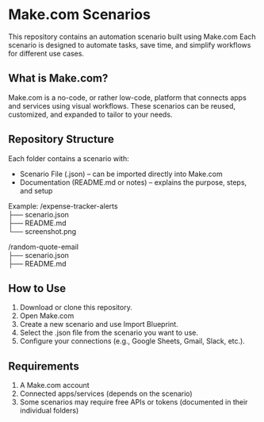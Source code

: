 # Make.com Scenarios
This repository contains an automation scenario built using Make.com 
Each scenario is designed to automate tasks, save time, and simplify workflows for different use cases.

## What is Make.com?
Make.com is a no-code, or rather low-code, platform that connects apps and services using visual workflows. These scenarios can be reused, customized, and expanded to tailor to your needs. 

## Repository Structure
Each folder contains a scenario with:
- Scenario File (.json) – can be imported directly into Make.com
- Documentation (README.md or notes) – explains the purpose, steps, and setup

Example:
/expense-tracker-alerts  
  ├── scenario.json  
  ├── README.md  
  └── screenshot.png  

/random-quote-email  
  ├── scenario.json  
  ├── README.md  

## How to Use
1. Download or clone this repository.
2. Open Make.com
3. Create a new scenario and use Import Blueprint.
4. Select the .json file from the scenario you want to use.
5. Configure your connections (e.g., Google Sheets, Gmail, Slack, etc.).

## Requirements 
1. A Make.com account
2. Connected apps/services (depends on the scenario)
3. Some scenarios may require free APIs or tokens (documented in their individual folders)

